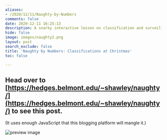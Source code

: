 ```yaml
---
aliases:
- /2020/12/11/Naughty-by-Numbers
comments: false
date: 2020-12-11 16:25:13
description: A snarky interactive lesson on classification and surveillance
hide: false
image: images/naughty2.png
layout: post
search_exclude: false
title: 'Naughty by Numbers: Classifications at Christmas'
toc: false

---
```


## Head over to [https://hedges.belmont.edu/~shawley/naughty/](https://hedges.belmont.edu/~shawley/naughty/) to see this post.  

(It uses enough JavaScript that this blogging platform will mangle it.)

![preview image](https://hedges.belmont.edu/naughty/naughty2.png)

